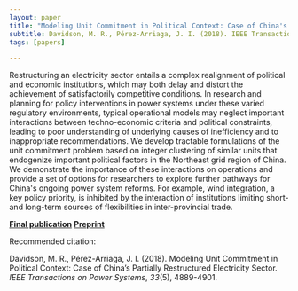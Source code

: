 ```yaml
---
layout: paper
title: "Modeling Unit Commitment in Political Context: Case of China's Partially Restructured Electricity Sector"
subtitle: Davidson, M. R., Pérez-Arriaga, J. I. (2018). IEEE Transactions on Power Systems.
tags: [papers]

---
```



Restructuring an electricity sector entails a complex realignment of political and economic institutions, which may both delay and distort the achievement of satisfactorily competitive conditions. In research and planning for policy interventions in power systems under these varied regulatory environments, typical operational models may neglect important interactions between techno-economic criteria and political constraints, leading to poor understanding of underlying causes of inefficiency and to inappropriate recommendations. We develop tractable formulations of the unit commitment problem based on integer clustering of similar units that endogenize important political factors in the Northeast grid region of China. We demonstrate the importance of these interactions on operations and provide a set of options for researchers to explore further pathways for China's ongoing power system reforms. For example, wind integration, a key policy priority, is inhibited by the interaction of institutions limiting short- and long-term sources of flexibilities in inter-provincial trade.


[**Final publication**](http://ieeexplore.ieee.org/document/8329554/)
[**Preprint**](https://dspace.mit.edu/handle/1721.1/122347)


Recommended citation:

Davidson, M. R., Pérez-Arriaga, J. I. (2018). Modeling Unit Commitment in Political Context: Case of China’s Partially Restructured Electricity Sector. _IEEE Transactions on Power Systems_, _33_(5), 4889-4901.
